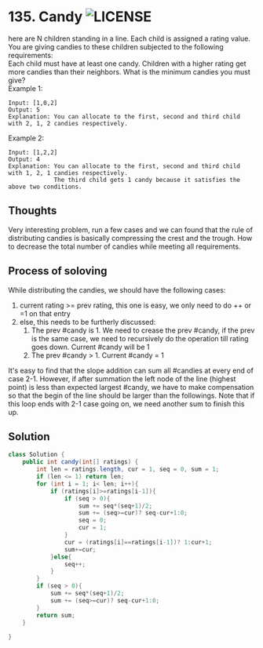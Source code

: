 # 135. Candy ![LICENSE](https://img.shields.io/badge/Rank-Hard-red)
here are N children standing in a line. Each child is assigned a rating value.  
You are giving candies to these children subjected to the following requirements:  
Each child must have at least one candy.
Children with a higher rating get more candies than their neighbors.
What is the minimum candies you must give?  
Example 1:
```
Input: [1,0,2]
Output: 5
Explanation: You can allocate to the first, second and third child with 2, 1, 2 candies respectively.
```
Example 2:
```
Input: [1,2,2]
Output: 4
Explanation: You can allocate to the first, second and third child with 1, 2, 1 candies respectively.
             The third child gets 1 candy because it satisfies the above two conditions.
```
## Thoughts
Very interesting problem, run a few cases and we can found that the rule of distributing candies is basically compressing the crest and the trough. How to decrease the total number of candies while meeting all requirements.

## Process of soloving
While distributing the candies, we should have the following cases:
1. current rating >= prev rating, this one is easy, we only need to do ++ or =1 on that entry
2. else, this needs to be furtherly discussed:
   1. The prev #candy is 1. We need to crease the prev #candy, if the prev is the same case, we need to recursively do the operation till rating goes down. Current #candy will be 1
   2. The prev #candy > 1. Current #candy = 1

It's easy to find that the slope addition can sum all #candies at every end of case 2-1. However, if after summation the left node of the line (highest point) is less than expected largest #candy, we have to make compensation so that the begin of the line should be larger than the followings.
Note that if this loop ends with 2-1 case going on, we need another sum to finish this up.

## Solution
```java
class Solution {
    public int candy(int[] ratings) {
        int len = ratings.length, cur = 1, seq = 0, sum = 1;
        if (len <= 1) return len;
        for (int i = 1; i< len; i++){
            if (ratings[i]>=ratings[i-1]){
                if (seq > 0){
                    sum += seq*(seq+1)/2;
                    sum += (seq>=cur)? seq-cur+1:0;
                    seq = 0;
                    cur = 1;
                }
                cur = (ratings[i]==ratings[i-1])? 1:cur+1;
                sum+=cur;
            }else{
                seq++;
            }
        }
        if (seq > 0){
            sum += seq*(seq+1)/2;
            sum += (seq>=cur)? seq-cur+1:0;
        }
        return sum;
    }
   
}
```
